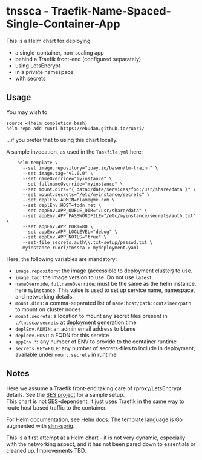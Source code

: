 # tnssca - Traefik-Name-Spaced-Single-Container-App

This is a Helm chart for deploying 

* a single-container, non-scaling app
* behind a Traefik front-end (configured separately)
* using LetsEncrypt
* in a private namespace
* with secrets


## Usage

You may wish to

    source <(helm completion bash)
    helm repo add ruori https://ebudan.github.io/ruori/

...if you prefer that to using this chart locally.

A sample invocation, as used in the `Taskfile.yml` here:

        helm template \
          --set image.repository="quay.io/basen/lm-trainn" \
          --set image.tag="v1.0.0" \
          --set nameOverride="myinstance" \
          --set fullnameOverride="myinstance" \
          --set mount.dirs="{ data:/data/services/foo:/usr/share/data }" \
          --set mount.secrets="/etc/myinstance/secrets" \
          --set deplEnv.ADMIN=blame@me.com \
          --set deplEnv.HOST=fqdn.net \
          --set appEnv.APP_QUEUE_DIR="/usr/share/data" \
          --set appEnv.APP_PASSWORDFILE="/etc/myinstance/secrets/auth.txt" \
          --set appEnv.APP_PORT=80 \
          --set appEnv.APP_LOGLEVEL="debug" \
          --set appEnv.APP_NOTLS="true" \
          --set-file secrets.auth\\.txt=setup/passwd.txt \
          myinstance ruori/tnssca > mydeployment.yaml

Here, the following variables are mandatory:

* `image.repository`: the image (accessible to deployment cluster) to use.
* `image.tag`: the image version to use. Do not use `latest`.
* `nameOverride`, `fullnameOverride`: must be the same as the helm instance, here `myinstance`. This value is used to set up service name, namespace, and networking details. 
* `mount.dirs`: a comma-separated list of `name:host/path:container/path` to mount on cluster nodes
* `mount.secrets`: a location to mount any secret files present in `./tnssca/secrets` at deployment generation time
* `deplEnv.ADMIN`: an admin email address to blame
* `deplenv.HOST`: a FQDN for this service
* `appEnv.*`: any number of ENV to provide to the container runtime
* `secrets.KEY=FILE`: any number of secrets-files to include in deployment, available under `mount.secrets` in runtime

## Notes

Here we assume a Traefik front-end taking care of rproxy/LetsEncrypt details. See the [SES project](https://github.com/base/ses-cli) for a sample setup.  
This chart is not SES-dependent, it just uses Traefik in the same way to route host based traffic to the container.

For Helm documentation, see [Helm docs](https://helm.sh/docs/). The template language is Go augmented with [slim-sprig](https://go-task.github.io/slim-sprig/). 

This is a first attempt at a Helm chart - it is not very dynamic, especially with the networking aspect, and it has not been pared 
down to essentials or cleaned up. Improvements TBD.
